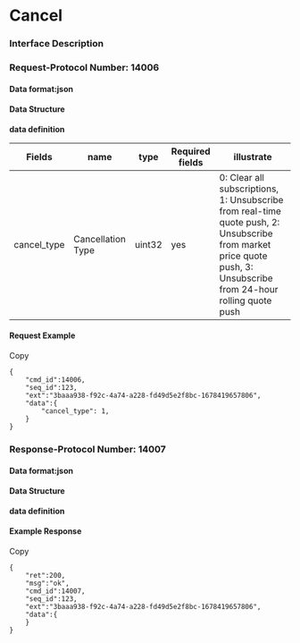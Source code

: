 # Cancel

### Interface Description <a href="#jie-kou-shuo-ming" id="jie-kou-shuo-ming"></a>

### Request-Protocol Number: 14006 <a href="#qing-qiu-xie-yi-hao-14006" id="qing-qiu-xie-yi-hao-14006"></a>

#### Data format:json <a href="#shu-ju-ge-shi-json" id="shu-ju-ge-shi-json"></a>

#### Data Structure <a href="#shu-ju-jie-gou" id="shu-ju-jie-gou"></a>

**data definition**

| Fields       | name              | type   | Required fields | illustrate                                                                                                                                                        |
| ------------ | ----------------- | ------ | --------------- | ----------------------------------------------------------------------------------------------------------------------------------------------------------------- |
| cancel\_type | Cancellation Type | uint32 | yes             | 0: Clear all subscriptions, 1: Unsubscribe from real-time quote push, 2: Unsubscribe from market price quote push, 3: Unsubscribe from 24-hour rolling quote push |

#### Request Example <a href="#qing-qiu-shi-li" id="qing-qiu-shi-li"></a>

Copy

```
{
    "cmd_id":14006,
    "seq_id":123,
    "ext":"3baaa938-f92c-4a74-a228-fd49d5e2f8bc-1678419657806",
    "data":{
        "cancel_type": 1,
    }
}
```

### Response-Protocol Number: 14007 <a href="#ying-da-xie-yi-hao-14007" id="ying-da-xie-yi-hao-14007"></a>

#### Data format:json <a href="#shu-ju-ge-shi-json-1" id="shu-ju-ge-shi-json-1"></a>

#### Data Structure <a href="#shu-ju-jie-gou-1" id="shu-ju-jie-gou-1"></a>

**data definition**

#### Example Response <a href="#ying-da-shi-li" id="ying-da-shi-li"></a>

Copy

```
{
    "ret":200,
    "msg":"ok",
    "cmd_id":14007,
    "seq_id":123,
    "ext":"3baaa938-f92c-4a74-a228-fd49d5e2f8bc-1678419657806",
    "data":{
    }
}
```
